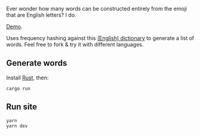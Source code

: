Ever wonder how many words can be constructed entirely from the emoji that are English letters? I do.

[Demo](https://bryce.io/emoji-dict).

Uses frequency hashing against this [(English) dictionary](https://github.com/dwyl/english-words) to generate a list of words. Feel free to fork & try it with different languages.

## Generate words

Install [Rust](https://www.rust-lang.org/tools/install), then:

    cargo run

## Run site

    yarn
    yarn dev